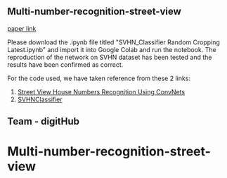 ## Multi-number-recognition-street-view

[paper link](https://arxiv.org/pdf/1312.6082.pdf)

Please download the .ipynb file titled "SVHN_Classifier Random Cropping Latest.ipynb" and import it into Google Colab and run the notebook. The reproduction of the network on SVHN dataset has been tested and the results have been confirmed as correct.

For the code used, we have taken reference from these 2 links:
1. [Street View House Numbers Recognition Using ConvNets
](https://ryannng.github.io/2016/12/20/Street-View-House-Numbers-Recognition-Using-ConvNets/)
2. [SVHNClassifier](https://github.com/potterhsu/SVHNClassifier)

## Team - digitHub
# Multi-number-recognition-street-view
